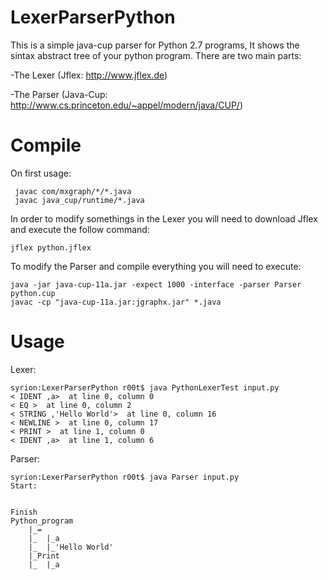 # LexerParserPython
This is a simple java-cup parser for Python 2.7 programs, It shows the sintax abstract tree of your python program.
There are two main parts:

  -The Lexer (Jflex: http://www.jflex.de)
  
  -The Parser (Java-Cup: http://www.cs.princeton.edu/~appel/modern/java/CUP/)
  
<h1> Compile </h1>

On first usage:

```
 javac com/mxgraph/*/*.java
 javac java_cup/runtime/*.java
```

In order to modify somethings in the Lexer you will need to download Jflex and execute the follow command:
  ```
 jflex python.jflex
  ```
  
To modify the Parser and compile everything you will need to execute:



  ```
 java -jar java-cup-11a.jar -expect 1000 -interface -parser Parser python.cup
 javac -cp "java-cup-11a.jar:jgraphx.jar" *.java
  ```
  
<h1>Usage</h1>

Lexer:

```
syrion:LexerParserPython r00t$ java PythonLexerTest input.py 
< IDENT ,a>  at line 0, column 0
< EQ >  at line 0, column 2
< STRING ,'Hello World'>  at line 0, column 16
< NEWLINE >  at line 0, column 17
< PRINT >  at line 1, column 0
< IDENT ,a>  at line 1, column 6
```

Parser:

```
syrion:LexerParserPython r00t$ java Parser input.py
Start:


Finish
Python_program 
	|_= 
	|_	|_a 
	|_	|_'Hello World' 
	|_Print 
	|_	|_a 
```



 

 

